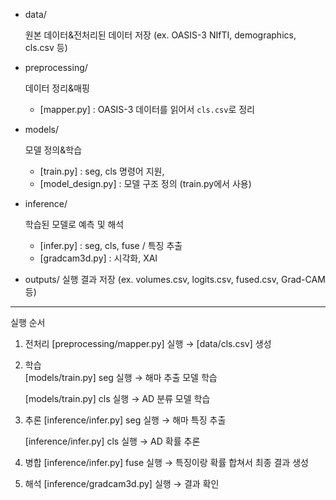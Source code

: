 - data/

	원본 데이터&전처리된 데이터 저장 (ex. OASIS-3 NIfTI, demographics, cls.csv 등)


- preprocessing/ 

	데이터 정리&매핑
	* [mapper.py] : OASIS-3 데이터를 읽어서 `cls.csv`로 정리


- models/

	모델 정의&학습
	* [train.py] : seg, cls 명령어 지원, 
	* [model_design.py] : 모델 구조 정의 (train.py에서 사용)


- inference/

	학습된 모델로 예측 및 해석  
	* [infer.py] : seg, cls, fuse / 특징 추출
	* [gradcam3d.py] : 시각화, XAI

- outputs/
	실행 결과 저장 (ex. volumes.csv, logits.csv, fused.csv, Grad-CAM 등)


_____________________________________________________________

실행 순서

1. 전처리
	[preprocessing/mapper.py] 실행 → [data/cls.csv] 생성  

2. 학습  
	[models/train.py] seg 실행 → 해마 추출 모델 학습

	[models/train.py] cls 실행 → AD 분류 모델 학습
	
3. 추론 
	[inference/infer.py] seg 실행 → 해마 특징 추출

	[inference/infer.py] cls 실행 → AD 확률 추론
	  

4. 병합
	[inference/infer.py] fuse 실행 → 특징이랑 확률 합쳐서 최종 결과 생성

5. 해석
	[inference/gradcam3d.py] 실행 → 결과 확인  
